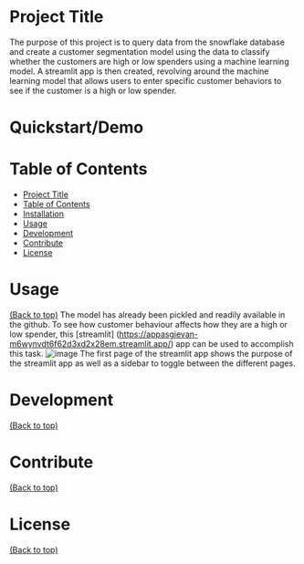 # Project Title
The purpose of this project is to query data from the snowflake database and create a customer segmentation model using the data to classify whether the customers are high or low spenders using a machine learning model. A streamlit app is then created, revolving around the machine learning model that allows users to enter specific customer behaviors to see if the customer is a high or low spender.
# Quickstart/Demo

# Table of Contents

- [Project Title](#project-title)
- [Table of Contents](#table-of-contents)
- [Installation](#installation)
- [Usage](#usage)
- [Development](#development)
- [Contribute](#contribute)
- [License](#license)


# Usage
[(Back to top)](#table-of-contents)
The model has already been pickled and readily available in the github. To see how customer behaviour affects how they are a high or low spender, this [streamlit] (https://appasgjevan-m6wynvdt6f62d3xd2x28em.streamlit.app/) app can be used to accomplish this task. 
![image](https://github.com/JevTeo123/streamlit_asg_Jevan/assets/123255675/69ce6a35-30a0-4755-8ca6-c89de301b131)
The first page of the streamlit app shows the purpose of the streamlit app as well as a sidebar to toggle between the different pages.
# Development
[(Back to top)](#table-of-contents)

# Contribute
[(Back to top)](#table-of-contents)

# License
[(Back to top)](#table-of-contents)
